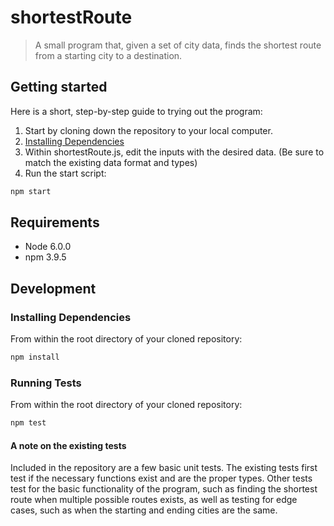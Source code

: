 # shortestRoute
> A small program that, given a set of city data, finds the shortest route from a starting city to a destination. 

## Getting started

Here is a short, step-by-step guide to trying out the program:  
1. Start by cloning down the repository to your local computer.  
2. [Installing Dependencies](#installing-dependencies)  
3. Within shortestRoute.js, edit the inputs with the desired data. (Be sure to match the existing data format and types)  
4. Run the start script:
```sh
npm start
```

## Requirements

- Node 6.0.0
- npm 3.9.5


## Development

### Installing Dependencies

From within the root directory of your cloned repository:

```sh
npm install
```

### Running Tests

From within the root directory of your cloned repository:

```sh
npm test
```
#### A note on the existing tests
Included in the repository are a few basic unit tests. The existing tests first test if the necessary functions exist and are the proper types. Other tests test for the basic functionality of the program, such as finding the shortest route when multiple possible routes exists, as well as testing for edge cases, such as when the starting and ending cities are the same.
